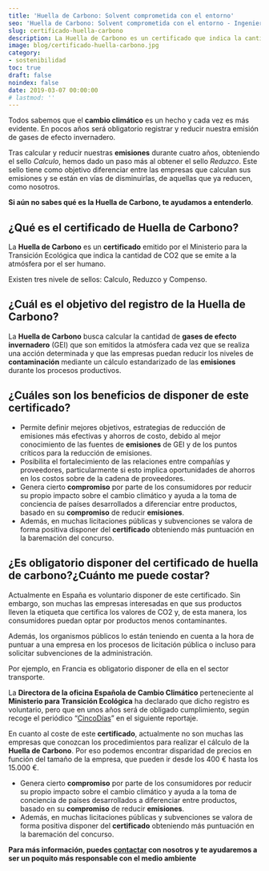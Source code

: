 ```yaml
---
title: 'Huella de Carbono: Solvent comprometida con el entorno'
seo: 'Huella de Carbono: Solvent comprometida con el entorno - Ingeniería Solvent'
slug: certificado-huella-carbono
description: La Huella de Carbono es un certificado que indica la cantidad de CO2 que se emite a la atmósfera por el ser humano.
image: blog/certificado-huella-carbono.jpg
category:
- sostenibilidad
toc: true
draft: false
noindex: false
date: 2019-03-07 00:00:00
# lastmod: ''
---
```

Todos sabemos que el **cambio climático** es un hecho y cada vez es más evidente. En pocos años será obligatorio registrar y reducir nuestra emisión de gases de efecto invernadero.

Tras calcular y reducir nuestras **emisiones** durante cuatro años, obteniendo el sello _Calculo_, hemos dado un paso más al obtener el sello _Reduzco_. Este sello tiene como objetivo diferenciar entre las empresas que calculan sus emisiones y se están en vías de disminuirlas, de aquellas que ya reducen, como nosotros.

**Si aún no sabes qué es la Huella de Carbono, te ayudamos a entenderlo**.

## ¿Qué es el certificado de Huella de Carbono?

La **Huella de Carbono** es un **certificado** emitido por el Ministerio para la Transición Ecológica que indica la cantidad de CO2 que se emite a la atmósfera por el ser humano.

Existen tres nivele de sellos: Calculo, Reduzco y Compenso.

## ¿Cuál es el objetivo del registro de la Huella de Carbono?

La **Huella de Carbono** busca calcular la cantidad de **gases de efecto invernadero** (GEI) que son emitidos la atmósfera cada vez que se realiza una acción determinada y que las empresas puedan reducir los niveles de **contaminación** mediante un cálculo estandarizado de las **emisiones** durante los procesos productivos.

## ¿Cuáles son los beneficios de disponer de este certificado?

- Permite definir mejores objetivos, estrategias de reducción de emisiones más efectivas y ahorros de costo, debido al mejor conocimiento de las fuentes de **emisiones** de GEI y de los puntos críticos para la reducción de emisiones.
- Posibilita el fortalecimiento de las relaciones entre compañías y proveedores, particularmente si esto implica oportunidades de ahorros en los costos sobre de la cadena de proveedores.
- Genera cierto **compromiso** por parte de los consumidores por reducir su propio impacto sobre el cambio climático y ayuda a la toma de conciencia de países desarrollados a diferenciar entre productos, basado en su **compromiso** de reducir **emisiones**.
- Además, en muchas licitaciones públicas y subvenciones se valora de forma positiva disponer del **certificado** obteniendo más puntuación en la baremación del concurso.

## ¿Es obligatorio disponer del certificado de huella de carbono?¿Cuánto me puede costar?

Actualmente en España es voluntario disponer de este certificado. Sin embargo, son muchas las empresas interesadas en que sus productos lleven la etiqueta que certifica los valores de CO2 y, de esta manera, los consumidores puedan optar por productos menos contaminantes.

Además, los organismos públicos lo están teniendo en cuenta a la hora de puntuar a una empresa en los procesos de licitación pública o incluso para solicitar subvenciones de la administración.

Por ejemplo, en Francia es obligatorio disponer de ella en el sector transporte.

La **Directora de la oficina Española de Cambio Climático** perteneciente al **Ministerio para Transición Ecológica** ha declarado que dicho registro es voluntario, pero que en unos años será de obligado cumplimiento, según recoge el periódico “[CincoDías](https://cincodias.elpais.com/cincodias/2018/06/04/companias/1528135610_781775.html)” en el siguiente reportaje.

En cuanto al coste de este **certificado**, actualmente no son muchas las empresas que conozcan los procedimientos para realizar el cálculo de la **Huella de Carbono**. Por eso podemos encontrar disparidad de precios en función del tamaño de la empresa, que pueden ir desde los 400 € hasta los 15.000 €.

- Genera cierto **compromiso** por parte de los consumidores por reducir su propio impacto sobre el cambio climático y ayuda a la toma de conciencia de países desarrollados a diferenciar entre productos, basado en su **compromiso** de reducir **emisiones**.
- Además, en muchas licitaciones públicas y subvenciones se valora de forma positiva disponer del **certificado** obteniendo más puntuación en la baremación del concurso.

**Para más información, puedes [contactar](/contacto/) con nosotros y te ayudaremos a ser un poquito más responsable con el medio ambiente**
